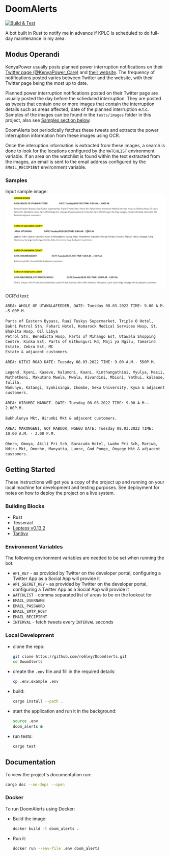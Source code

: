 # DoomAlerts
[![Build & Test](https://github.com/ro6ley/DoomAlerts/actions/workflows/test.yml/badge.svg)](https://github.com/ro6ley/DoomAlerts/actions/workflows/test.yml)

A bot built in Rust to notify me in advance if KPLC is scheduled to do full-day maintenance in my area.

## Modus Operandi

KenyaPower usually posts planned power interruption notifications on their [Twitter page (@KenyaPower_Care)](https://twitter.com/kenyapower_care) and [their website](https://www.kplc.co.ke/category/view/50/planned-power-interruptions). The frequency of notifications posted
varies between Twitter and the website, with their Twitter page being the most up to date.

Planned power interruption notifications posted on their Twitter page are usually posted the day before the scheduled interruption. They are posted as tweets that contain one or more images that contain the interruption details such as areas affected, date of the planned interruption e.t.c. Samples of the images can be found in the `tests/images` folder in this project, also see [Samples section below](#samples).

DoomAlerts bot periodically fetches these tweets and extracts the power interruption information from these images using OCR.

Once the interuption information is extracted from these images, a search is done to look for the locations configured by the `WATCHLIST` environment variable. If an area on the watchlist is found within the text extracted from the images, an email is sent to the email address configured by the `EMAIL_RECIPIENT` environment variable.

### Samples

Input sample image: ![](./tests/images/test_2.png)

OCR'd text:
```
AREA: WHOLE OF UTAWALAFEEDER, DATE: Tuesday 08.03.2022 TIME: 9.00 A.M.—5.00P.M.

Parts of Eastern Bypass, Ruai Tuskys Supermarket, Triple O Hotel, Bakri Petrol Stn, Fahari Hotel, Komarock Medical Services Hosp, St. Bhakita Hosp, Oil Libya
Petrol Stn, Benedicta Hosp, Parts of Mihango Est, Utawala Shopping Centre, Kinka Est, Parts of Githunguri Rd, Maji ya Ngilu, Tamarind Estate, Zebra Est, MC
Estate & adjacent customers.

AREA: KITUI ROAD DATE: Tuesday 08.03.2022 TIME: 9.00 A.M.- 5D0P.M.

Legend, Kyeni, Kaseve, Kalumoni, Kaani, Kinthangathini, Vyulya, Masii, Muthetheni, Makutano Mwela, Mwala, Kivandini, Mbiuni, Yathui, kalaase, Tulila,
Wamunyu, Katangi, Syokisinga, Ikombe, Seku University, Kyua & adjacent customers.

AREA: HIRUMBI MARKET. DATE: Tuesday 08.03.2022 TIME: 9.00 A.M.—2.00P.M.

Bukhulunya Mkt, Hirumbi Mkt & adjacent customers.

AREA: MAKONGENI, GOT RABUOR, NGEGU DATE: Tuesday 08.03.2022 TIME: 10.00 A.M. - 3.00 P.M.

Ohero, Omoya, Akili Pri Sch, Baracuda Hotel, Lwaho Pri Sch, Mariwa, Ndiru Mkt, Omoche, Manyatta, Luore, God Ponge, Onyege Mkt & adjacent customers.
```


## Getting Started

These instructions will get you a copy of the project up and running on your local machine for development and testing purposes. See deployment for notes on how to deploy the project on a live system.

### Building Blocks

- Rust
- Tesseract
- [Leptess v0.13.2](https://github.com/houqp/leptess)
- [Tantivy](https://github.com/quickwit-oss/tantivy)

### Environment Variables

The following environment variables are needed to be set when running the bot:

* `API_KEY` - as provided by Twitter on the developer portal, configuring a Twitter App as a Social App will provide it
* `API_SECRET_KEY` - as provided by Twitter on the developer portal, configuring a Twitter App as a Social App will provide it
* `WATCHLIST` - comma separated list of areas to be on the lookout for
* `EMAIL_USERNAME`
* `EMAIL_PASSWORD`
* `EMAIL_SMTP_HOST`
* `EMAIL_RECIPIENT`
* `INTERVAL` - fetch tweets every `INTERVAL` seconds


### Local Development

* clone the repo:
  ```bash
  git clone https://github.com/ro6ley/DoomAlerts.git
  cd DoomAlerts
  ```

* create the `.env` file and fill in the required details:
  ```bash
  cp .env.example .env
  ```

* build:
  ```bash
  cargo install --path .
  ```

* start the application and run it in the background:
  ```bash
  source .env
  doom_alerts &
  ```

* run tests:
  ```bash
  cargo test
  ```

## Documentation

To view the project's documentation run:
```bash
cargo doc --no-deps --open
```

### Docker

To run DoomAlerts using Docker:

* Build the image:
  ```bash
  docker build -t doom_alerts .
  ```

* Run it:
  ```bash
  docker run --env-file .env doom_alerts
  ```
